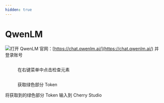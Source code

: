 ```yaml
---
hidden: true
---
```


# QwenLM

![](<../../.gitbook/assets/Google Chrome 2025-01-15 09.28.54 (1).tiff>)打开 QwenLM 官网：[https://chat.qwenlm.ai/](https://chat.qwenlm.ai/) 并登录账号

<figure><img src="../../.gitbook/assets/image (16).png" alt=""><figcaption><p>在右键菜单中点击检查元素</p></figcaption></figure>

<figure><img src="../../.gitbook/assets/Google Chrome 2025-01-15 09.30.49.png" alt=""><figcaption><p>获取绿色部分 Token</p></figcaption></figure>

将获取到的绿色部分 Token 输入到 Cherry Studio

<figure><img src="../../.gitbook/assets/image (18).png" alt=""><figcaption></figcaption></figure>
